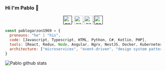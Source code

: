 ### Hi I'm Pablo 👋

<p align="center">
   <a href="" target="blank" style='margin-right:4px'>
    <img align="center" src="https://cdn.jsdelivr.net/npm/simple-icons@3.0.1/icons/youtube.svg" alt="pablo.youtube" height="28px" width="28px" />
  </a>
  <a href="https://twitter.com/PabloSistemas10" target="blank">
    <img align="center" src="https://cdn.jsdelivr.net/npm/simple-icons@3.0.1/icons/twitter.svg" alt="pablo.twi" height="28px" width="28px" />
  </a>
  <a href="#" target="blank">
    <img align="center" src="https://cdn.jsdelivr.net/npm/simple-icons@3.0.1/icons/facebook.svg" alt="pablo.face" height="28px" width="28px" />
  </a>
  <a href="" target="blank">
    <img align="center" src="https://cdn.jsdelivr.net/npm/simple-icons@3.0.1/icons/instagram.svg" alt="pablo.inst" height="28px" width="28px" />
  </a>
</p>

```js
const pablogarzon1969 = {
  pronouns: "he" | "his",
  code: [Javascript, Typescript, HTML, Python, C#, Kotlin, PHP],
  tools: [React, Redux, Node, Angular, Ngrx, NestJS, Docker, Kubernetes, Cypress, Visual Studio],
  architecture: ["microservices", "event-driven", "design system pattern"],
}
```
![Pablo github stats](https://github-readme-stats.vercel.app/api?username=pablogarzon1969&show_icons=true&theme=radical)
<!--
**pablogarzon1969/pablogarzon1969** is a ✨ _special_ ✨ repository because its `README.md` (this file) appears on your GitHub profile.

Here are some ideas to get you started:

- 🔭 I’m currently working on ...
- 🌱 I’m currently learning ...
- 👯 I’m looking to collaborate on ...
- 🤔 I’m looking for help with ...
- 💬 Ask me about ...
- 📫 How to reach me: ...
- 😄 Pronouns: ...
- ⚡ Fun fact: ...
-->
